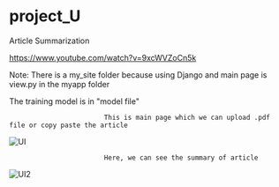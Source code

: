 # project_U

Article Summarization

https://www.youtube.com/watch?v=9xcWVZoCn5k

Note:
There is a my_site folder because using Django and main page is view.py in the myapp folder

The training model is in "model file"



                            This is main page which we can upload .pdf file or copy paste the article 


![UI](https://user-images.githubusercontent.com/74202972/119715621-e012b580-be6c-11eb-8644-de55f6ef734f.jpg)



                            Here, we can see the summary of article
                            
                            
![UI2](https://user-images.githubusercontent.com/74202972/119715623-e143e280-be6c-11eb-8bc7-f57ab7e73c14.jpg)
